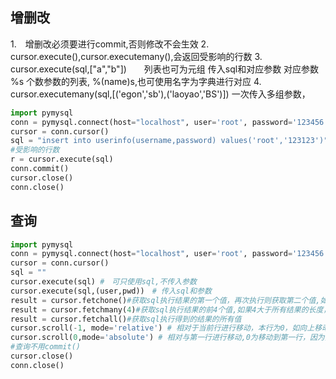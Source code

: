 ## 增删改
1.　增删改必须要进行commit,否则修改不会生效
2.　cursor.execute(),cursor.executemany(),会返回受影响的行数
3.　cursor.execute(sql,["a","b"])　　列表也可为元组
    传入sql和对应参数
    对应参数
        %s 个数参数的列表,
        %(name)s,也可使用名字为字典进行对应
4.　cursor.executemany(sql,[('egon','sb'),('laoyao','BS')])
        一次传入多组参数，

```python
import pymysql
conn = pymysql.connect(host="localhost", user='root', password='123456', database="zhang")
cursor = conn.cursor()
sql = "insert into userinfo(username,password) values('root','123123')"
#受影响的行数
r = cursor.execute(sql)
conn.commit()
cursor.close()
conn.close()
```


## 查询
```python
import pymysql
conn = pymysql.connect(host="localhost", user='root', password='123456', database="zhang")
cursor = conn.cursor()
sql = ""
cursor.execute(sql) #　可只使用sql,不传入参数
cursor.execute(sql,(user,pwd))　# 传入sql和参数
result = cursor.fetchone()#获取sql执行结果的第一个值，再次执行则获取第二个值,如果把获取到的值获取完，再执行则会获取到None
result = cursor.fetchmany(4)#获取sql执行结果的前4个值,如果4大于所有结果的长度，则获取所有的结果
result = cursor.fetchall()#获取sql执行得到的结果的所有值
cursor.scroll(-1, mode='relative') # 相对于当前行进行移动，本行为0，如向上移动一行为-1,向下移动两行为2
cursor.scroll(0,mode='absolute') # 相对与第一行进行移动,0为移动到第一行，因为只能向下移动只能为0或正数
#查询不用commit()
cursor.close()
conn.close()
```